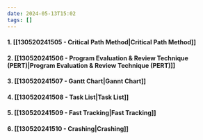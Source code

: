 ```yaml
---
date: 2024-05-13T15:02
tags: []
---
```

#### 1. [[130520241505 - Critical Path Method|Critical Path Method]]
#### 2. [[130520241506 - Program Evaluation & Review Technique (PERT)|Program Evaluation & Review Technique (PERT)]]
#### 3. [[130520241507 - Gantt Chart|Gannt Chart]]
#### 4. [[130520241508 - Task List|Task List]]
#### 5. [[130520241509 - Fast Tracking|Fast Tracking]]
#### 6. [[130520241510 - Crashing|Crashing]]
